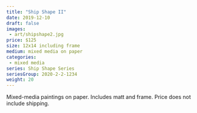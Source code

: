 ```yaml
---
title: "Ship Shape II"
date: 2019-12-10
draft: false
images:
 - art/shipshape2.jpg
price: $125
size: 12x14 including frame
medium: mixed media on paper
categories:
 - mixed media
series: Ship Shape Series
seriesGroup: 2020-2-2-1234
weight: 20
---
```


Mixed-media paintings on paper. Includes matt and frame. Price does not include shipping.
